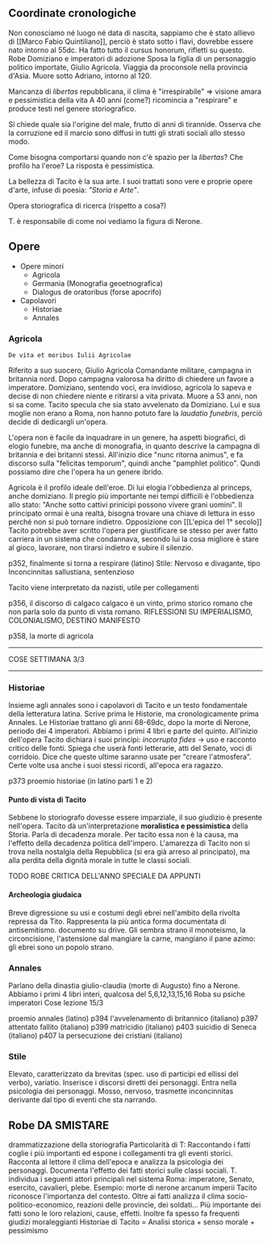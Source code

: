 ## Coordinate cronologiche
Non conosciamo né luogo né data di nascita, sappiamo che è stato allievo di [[Marco Fabio Quintiliano]], perciò è stato sotto i flavi, dovrebbe essere nato intorno al 55dc.
Ha fatto tutto il cursus honorum, rifletti su questo.
Robe Domiziano e imperatori di adozione
Sposa la figlia di un personaggio politico importate, Giulio Agricola.
Viaggia da proconsole nella provincia d'Asia.
Muore sotto Adriano, intorno al 120.

Mancanza di *libertas* repubblicana, il clima è "irrespirabile" => visione amara e pessimistica della vita
A 40 anni (come?) ricomincia a "respirare" e produce testi nel genere storiografico.

Si chiede quale sia l'origine del male, frutto di anni di tirannide. Osserva che la corruzione ed il marcio sono diffusi in tutti gli strati sociali allo stesso modo.

Come bisogna comportarsi quando non c'è spazio per la *libertas*? Che profilo ha l'eroe? La risposta è pessimistica.

La bellezza di Tacito è la sua arte. I suoi trattati sono vere e proprie opere d'arte, infuse di poesia: *"Storia e Arte"*.

Opera storiografica di ricerca (rispetto a cosa?)

T. è responsabile di come noi vediamo la figura di Nerone.

## Opere
- Opere minori
	- Agricola
	- Germania (Monografia geoetnografica)
	- Dialogus de oratoribus (forse apocrifo)
- Capolavori
	- Historiae
	- Annales

### Agricola
	De vita et moribus Iulii Agricolae
Riferito a suo suocero, Giulio Agricola
Comandante militare, campagna in britannia nord. Dopo campagna valorosa ha diritto di chiedere un favore a imperatore. Domiziano, sentendo voci, era invidioso, agricola lo sapeva e decise di non chiedere niente e ritirarsi a vita privata. Muore a 53 anni, non si sa come. Tacito specula che sia stato avvelenato da Domiziano.
Lui e sua moglie non erano a Roma, non hanno potuto fare la *laudatio funebris*, perciò decide di dedicargli un'opera.

L'opera non è facile da inquadrare in un genere, ha aspetti biografici, di elogio funebre, ma anche di monografia, in quanto descrive la campagna di britannia e dei britanni stessi.
All'inizio dice "nunc ritorna animus", e fa discorso sulla "felicitas temporum", quindi anche "pamphlet politico".
Qundi possiamo dire che l'opera ha un genere ibrido.

Agricola è il profilo ideale dell'eroe. Di lui elogia l'obbedienza al princeps, anche domiziano.
Il pregio più importante nei tempi difficili è l'obbedienza allo stato: "Anche sotto cattivi prinicipi possono vivere grani uomini".
Il principato ormai è una realtà, bisogna trovare una chiave di lettura in esso perché non si può tornare indietro. Opposizione con [[L'epica del 1° secolo]]
Tacito potrebbe aver scritto l'opera per giustificare se stesso per aver fatto carriera in un sistema che condannava, secondo lui la cosa migliore è stare al gioco, lavorare, non tirarsi indietro e subire il silenzio.

p352, finalmente si torna a respirare (latino)
Stile: Nervoso e divagante, tipo Inconcinnitas sallustiana, sentenzioso

Tacito viene interpretato da nazisti, utile per collegamenti

p356, il discorso di calgaco
	calgaco è un vinto, primo storico romano che non parla solo da punto di vista romano.
	RIFLESSIONI SU IMPERIALISMO, COLONIALISMO, DESTINO MANIFESTO

p358, la morte di agricola
***
COSE SETTIMANA 3/3
***
### Historiae
Insieme agli annales sono i capolavori di Tacito e un testo fondamentale della letteratura latina.
Scrive prima le Historie, ma cronologicamente prima Annales.
Le Historiae trattano gli anni 68-69dc, dopo la morte di Nerone, periodo dei 4 imperatori. Abbiamo i primi 4 libri e parte del quinto.
All'inizio dell'opera Tacito dichiara i suoi principi: *incorrupta fides* -> uso e racconto critico delle fonti. Spiega che userà fonti letterarie, atti del Senato, voci di corridoio. Dice che queste ultime saranno usate per "creare l'atmosfera".
Certe volte usa anche i suoi stessi ricordi, all'epoca era ragazzo.


p373 proemio historiae (in latino parti 1 e 2)
#### Punto di vista di Tacito
Sebbene lo storiografo dovesse essere imparziale, il suo giudizio è presente nell'opera. Tacito dà un'interpretazione **moralistica e pessimistica** della Storia. Parla di decadenza morale. Per tacito essa non è la causa, ma l'effetto della decadenza politica dell'impero.
L'amarezza di Tacito non si trova nella nostalgia della Repubblica (si era già arreso al principato), ma alla perdita della dignità morale in tutte le classi sociali.

TODO ROBE CRITICA DELL'ANNO SPECIALE DA APPUNTI

#### Archeologia giudaica
Breve digressione su usi e costumi degli ebrei nell'ambito della rivolta repressa da Tito. Rappresenta la più antica forma documentata di antisemitismo. documento su drive.
Gli sembra strano il monoteismo, la circoncisione, l'astensione dal mangiare la carne, mangiano il pane azimo: gli ebrei sono un popolo strano.

### Annales
Parlano della dinastia giulio-claudia (morte di Augusto) fino a Nerone.
Abbiamo i primi 4 libri interi, qualcosa del 5,6,12,13,15,16
Roba su psiche imperatori
Cose lezione 15/3

proemio annales (latino)
p394 l'avvelenamento di britannico (italiano)
p397 attentato fallito (italiano)
p399 matricidio (italiano)
p403 suicidio di Seneca (italiano)
p407 la persecuzione dei cristiani (italiano)

### Stile
Elevato, caratterizzato da brevitas (spec. uso di participi ed ellissi del verbo), variatio. Inserisce i discorsi diretti dei personaggi. Entra nella psicologia dei personaggi. Mosso, nervoso, trasmette inconcinnitas derivante dal tipo di eventi che sta narrando.

## Robe DA SMISTARE
drammatizzazione della storiografia
Particolarità di T: Raccontando i fatti coglie i più importanti ed espone i collegamenti tra gli eventi storici. Racconta al lettore il clima dell'epoca e analizza la psicologia dei personaggi. Documenta l'effetto dei fatti storici sulle classi sociali.
T. individua i seguenti attori principali nel sistema Roma: imperatore, Senato, esercito, cavalieri, plebe.
Esempio: morte di nerone
arcanum imperii
Tacito riconosce l'importanza del contesto. Oltre ai fatti analizza il clima socio-politico-economico, reazioni delle provincie, dei soldati... Più importante dei fatti sono le loro relazioni, cause, effetti.
Inoltre fa spesso fa frequenti giudizi moraleggianti
Historiae di Tacito = Analisi storica + senso morale + pessimismo
